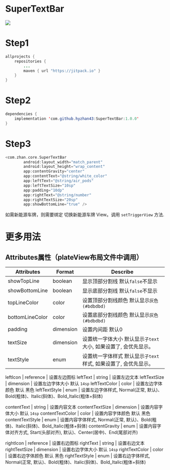 # SuperTextBar

[![](https://jitpack.io/v/hyzhan43/SuperTextBar.svg)](https://jitpack.io/#hyzhan43/SuperTextBar)

# Step1
```java
allprojects {
    repositories {
        ...
        maven { url "https://jitpack.io" }
    }
}
```
	
# Step2
```java
dependencies {
    implementation 'com.github.hyzhan43:SuperTextBar:1.0.0'
}
```

# Step3 

```kotlin
<com.zhan.core.SuperTextBar
        android:layout_width="match_parent"
        android:layout_height="wrap_content"
        app:contentGravity="center"
        app:contentText="@string/white_color"
        app:leftText="@string/air_pods"
        app:leftTextSize="10sp"
        app:padding="10dp"
        app:rightText="@string/number"
        app:rightTextSize="20sp"
        app:showBottomLine="true" />
```

如需新能源车牌，则需要绑定 切换新能源车牌 View。调用 `setTriggerView` 方法.

# 更多用法

## Attributes属性（plateView布局文件中调用）
|Attributes         | Format        | Describe
|---                | ---           | ---|
showTopLine         | boolean       | 显示顶部分割线 默认`false`不显示
showBottomLine      | boolean       | 显示底部分割线 默认`false`不显示
topLineColor        | color         | 设置顶部分割线颜色 默认显示`灰色(#bdbdbd)`
bottomLineColor     | color         | 设置底部分割线颜色 默认显示`灰色(#bdbdbd)`
padding             | dimension     | 设置内间距 默认0
textSize            | dimension     | 设置统一字体大小 默认显示`子text` 大小, 如果设置了, 会优先显示。
textStyle           | enum          | 设置统一字体样式 默认显示`子text` 样式, 如果设置了, 会优先显示。

leftIcon            | reference     | 设置左边图标
leftText            | string        | 设置左边文本
leftTextSize        | dimension     | 设置左边字体大小 默认 `14sp`
leftTextColor       | color         | 设置左边字体颜色 默认 黑色
leftTextStyle       | enum          | 设置左边字体样式, Normal(正常, 默认)、Bold(粗体)、Italic(斜体)、Bold_Italic(粗体+斜体)


contentText         | string        | 设置内容文本
contentTextSize     | dimension     | 设置内容字体大小 默认 `14sp`
contentTextColor    | color         | 设置内容字体颜色 默认 黑色
contentTextStyle    | enum          | 设置内容字体样式, Normal(正常, 默认)、Bold(粗体)、Italic(斜体)、Bold_Italic(粗体+斜体)
contentGravity      | enum          | 设置内容字体对齐方式, Start(头部对齐), 默认)、Center(居中)、End(尾部对齐)

rightIcon           | reference     | 设置右边图标
rightText           | string        | 设置右边文本
rightTextSize       | dimension     | 设置右边字体大小 默认 `14sp`
rightTextColor      | color         | 设置右边字体颜色 默认 黑色
rightTextStyle      | enum          | 设置右边字体样式, Normal(正常, 默认)、Bold(粗体)、Italic(斜体)、Bold_Italic(粗体+斜体)



